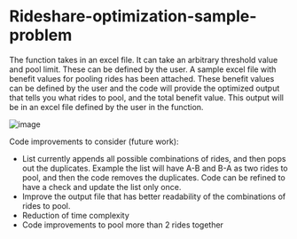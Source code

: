 # Rideshare-optimization-sample-problem
The function takes in an excel file. It can take an arbitrary threshold value and pool limit. These can be defined by the user.
A sample excel file with benefit values for pooling rides has been attached. These benefit values can be defined by the user and the code will provide the optimized output that tells you what rides to pool, and the total benefit value. This output will be in an excel file defined by the user in the function.

![image](https://user-images.githubusercontent.com/96037819/146886335-ed701ace-407e-4f51-b1aa-0bf02d1fd7dd.png)

Code improvements to consider (future work):
- List currently appends all possible combinations of rides, and then pops out the duplicates. Example the list will have A-B and B-A as two rides to pool, and then the code removes the duplicates. Code can be refined to have a check and update the list only once.
- Improve the output file that has better readability of the combinations of rides to pool.
- Reduction of time complexity
- Code improvements to pool more than 2 rides together
